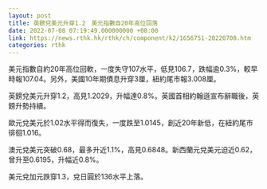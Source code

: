 ```yaml
---
layout: post
title: 英鎊兌美元升穿1.2　美元指數自20年高位回落
date: 2022-07-08 07:19:49.000000000 +08:00
link: https://news.rthk.hk/rthk/ch/component/k2/1656751-20220708.htm
categories: rthk
---
```


美元指數自約20年高位回軟，一度失守107水平，低見106.7，跌幅逾0.3%，較早時報107.04。另外，美國10年期債息升穿3厘，紐約尾市報3.008厘。

英鎊兌美元升穿1.2，高見1.2029，升幅達0.8%。英國首相約翰遜宣布辭職後，英鎊升勢持續。

歐元兌美元於1.02水平得而復失，一度跌至1.0145，創近20年新低，在紐約尾市徘徊1.016。

澳元兌美元突破0.68，最多升近1.1%，高見0.6848。新西蘭元兌美元迫近0.62，曾升至0.6195，升幅近0.8%。

美元兌加元跌穿1.3，兌日圓於136水平上落。
